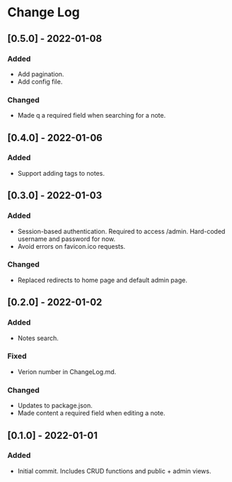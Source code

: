 # Change Log

## [0.5.0] - 2022-01-08
### Added
- Add pagination.
- Add config file.

### Changed
- Made q a required field when searching for a note.

## [0.4.0] - 2022-01-06
### Added
- Support adding tags to notes.

## [0.3.0] - 2022-01-03
### Added
- Session-based authentication. Required to access /admin. Hard-coded username and password for now.
- Avoid errors on favicon.ico requests.

### Changed
- Replaced redirects to home page and default admin page.

## [0.2.0] - 2022-01-02
### Added
- Notes search.

### Fixed
- Verion number in ChangeLog.md.

### Changed
- Updates to package.json.
- Made content a required field when editing a note.

## [0.1.0] - 2022-01-01
### Added
- Initial commit. Includes CRUD functions and public + admin views.